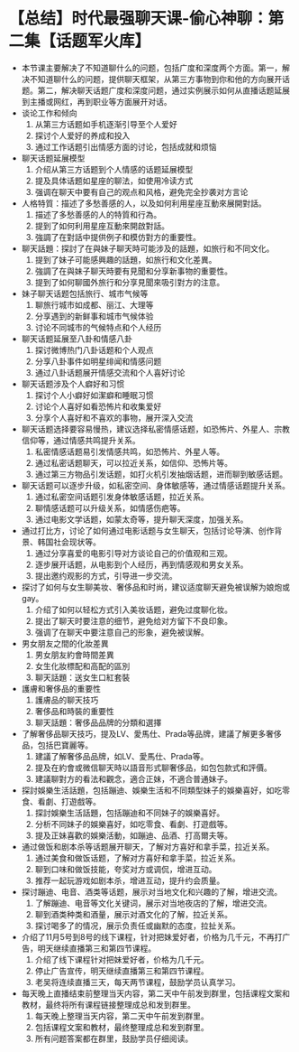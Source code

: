 # 【总结】时代最强聊天课-偷心神聊：第二集【话题军火库】

-   本节课主要解决了不知道聊什么的问题，包括广度和深度两个方面。第一，解决不知道聊什么的问题，提供聊天框架，从第三方事物到你和他的方向展开话题。第二，解决聊天话题广度和深度问题，通过实例展示如何从直播话题延展到主播或网红，再到职业等方面展开对话。
-   谈论工作和倾向
    1.  从第三方话题如手机逐渐引导至个人爱好
    2.  探讨个人爱好的养成和投入
    3.  通过工作话题引出情感方面的讨论，包括成就和烦恼
-   聊天话题延展模型
    1.  介绍从第三方话题到个人情感的话题延展模型
    2.  提及具体话题如星座的聊法，如使用冷读方式
    3.  强调在聊天中要有自己的观点和风格，避免完全抄袭对方言论
-   人格特質：描述了多愁善感的人，以及如何利用星座互動來展開對話。
    1.  描述了多愁善感的人的特質和行為。
    2.  提到了如何利用星座互動來開啟對話。
    3.  強調了在對話中提供例子和模仿對方的重要性。
-   聊天話題：探討了在與妹子聊天時可能涉及的話題，如旅行和不同文化。
    1.  提到了妹子可能感興趣的話題，如旅行和文化差異。
    2.  強調了在與妹子聊天時要有見聞和分享新事物的重要性。
    3.  提到了如何聊國外旅行和分享見聞來吸引對方的注意。
-   妹子聊天话题包括旅行、城市气候等
    1.  聊旅行城市如成都、丽江、大理等
    2.  分享遇到的新鲜事和城市气候体验
    3.  讨论不同城市的气候特点和个人经历
-   聊天话题延展至八卦和情感八卦
    1.  探讨微博热门八卦话题和个人观点
    2.  分享八卦事件如明星绯闻和情感问题
    3.  通过八卦话题展开情感交流和个人喜好讨论
-   聊天话题涉及个人癖好和习惯
    1.  探讨个人小癖好如潔癖和睡眠习惯
    2.  讨论个人喜好如看恐怖片和收集爱好
    3.  分享个人喜好和不喜欢的事物，展开深入交流
-   聊天话题选择要容易慢热，建议选择私密情感话题，如恐怖片、外星人、宗教信仰等，通过情感共鸣提升关系。
    1.  私密情感话题易引发情感共鸣，如恐怖片、外星人等。
    2.  通过私密话题聊天，可以拉近关系，如信仰、恐怖片等。
    3.  通过第三方物品引发话题，如打火机引发抽烟话题，进而聊到敏感话题。
-   聊天话题可以逐步升级，如私密空间、身体敏感等，通过情感话题提升关系。
    1.  通过私密空间话题引发身体敏感话题，拉近关系。
    2.  聊情感话题可以升级关系，如情感伤疤等。
    3.  通过电影文学话题，如蒙太奇等，提升聊天深度，加强关系。
-   通过打比方，讨论了如何通过电影话题与女生聊天，包括讨论导演、创作背景、韩国社会现状等。
    1.  通过分享喜爱的电影引导对方谈论自己的价值观和三观。
    2.  逐步展开话题，从电影到个人经历，再到情感观和男女关系。
    3.  提出邀约观影的方式，引导进一步交流。
-   探讨了如何与女生聊美妆、奢侈品和时尚，建议适度聊天避免被误解为娘炮或gay。
    1.  介绍了如何以轻松方式引入美妆话题，避免过度聊化妆。
    2.  提出了聊天时要注意的细节，避免给对方留下不良印象。
    3.  强调了在聊天中要注意自己的形象，避免被误解。
-   男女朋友之間的化妝差異
    1.  男女朋友約會時間差異
    2.  女生化妝標配和高配的區別
    3.  聊天話題：送女生口紅套裝
-   護膚和奢侈品的重要性
    1.  護膚品的聊天技巧
    2.  奢侈品和時裝的重要性
    3.  聊天話題：奢侈品品牌的分類和選擇
-   了解奢侈品聊天技巧，提及LV、愛馬仕、Prada等品牌，建議了解更多奢侈品，包括巴寶麗等。
    1.  建議了解奢侈品品牌，如LV、愛馬仕、Prada等。
    2.  提及在約會或微信聊天時以語音形式聊奢侈品，如包包款式和評價。
    3.  建議聊對方的看法和觀念，適合正妹，不適合普通妹子。
-   探討娛樂生活話題，包括蹦迪、娛樂生活和不同類型妹子的娛樂喜好，如吃零食、看劇、打遊戲等。
    1.  探討娛樂生活話題，包括蹦迪和不同妹子的娛樂喜好。
    2.  分析不同妹子的娛樂喜好，如吃零食、看劇、打遊戲等。
    3.  提及正妹喜歡的娛樂活動，如蹦迪、品酒、打高爾夫等。
-   通过做饭和剧本杀等话题展开聊天，了解对方喜好和拿手菜，拉近关系。
    1.  通过美食和做饭话题，了解对方喜好和拿手菜，拉近关系。
    2.  聊到口味和做饭技能，夸奖对方或调侃，增进互动。
    3.  推荐一起玩游戏如剧本杀，增进互动，提升约会质量。
-   探讨蹦迪、电音、酒类等话题，展示对当地文化和兴趣的了解，增进交流。
    1.  了解蹦迪、电音等文化关键词，展示对当地夜店的了解，增进交流。
    2.  聊到酒类种类和酒量，展示对酒文化的了解，拉近关系。
    3.  探讨喝多了的情况，展示负责任或幽默的态度，拉扯关系。
-   介绍了11月5号到8号的线下课程，针对把妹爱好者，价格为几千元，不再打广告，明天继续直播第三和第四节课程。
    1.  介绍了线下课程针对把妹爱好者，价格为几千元。
    2.  停止广告宣传，明天继续直播第三和第四节课程。
    3.  老吴将连续直播三天，每天两节课程，鼓励学员认真学习。
-   每天晚上直播结束前整理当天内容，第二天中午前发到群里，包括课程文案和教材，最终将所有课程链接整理成总和发到群里。
    1.  每天晚上整理当天内容，第二天中午前发到群里。
    2.  包括课程文案和教材，最终整理成总和发到群里。
    3.  所有问题答案都在群里，鼓励学员仔细阅读。